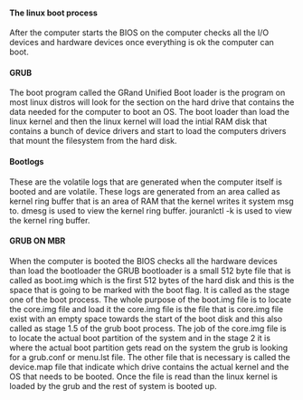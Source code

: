 
#### The linux boot process
After the computer starts the BIOS on the computer checks all the I/O devices and hardware devices once everything is ok the computer can boot.

#### GRUB
The boot program called the GRand Unified Boot loader is the program on most linux distros will look for the section on the hard drive that contains the data needed for the computer to boot an OS. The boot loader than load the linux kernel and then the linux kernel will load the intial RAM disk that contains a bunch of device drivers and start to load the computers drivers that mount the filesystem from the hard disk.

#### Bootlogs
These are the volatile logs that are generated when the computer itself is booted and are volatile. These logs are generated from an area called as kernel ring buffer that is an area of RAM that the kernel writes it system msg to. 
dmesg is used to view the kernel ring buffer. 
jouranlctl -k is used to view the kernel ring buffer.

#### GRUB ON MBR
When the computer is booted the BIOS checks all the hardware devices than load the bootloader the GRUB bootloader is a small 512 byte file that is called as boot.img which is the first 512 bytes of the hard disk and this is the space that is going to be marked with the boot flag. It is called as the stage one of the boot process. The whole purpose of the boot.img file is to locate the core.img file and load it the core.img file is the file that is core.img file exist with an empty space towards the start of the boot disk and this also called as stage 1.5 of the grub boot process. The job of the core.img file is to locate the actual boot partition of the system and in the stage 2 it is where the actual boot partition gets read on the system the grub is looking for a grub.conf or menu.lst file. The other file that is necessary  is called the device.map file that indicate which drive contains the actual kernel and the OS that needs to be booted. Once the file is read than the linux kernel is loaded by the grub and the rest of system is booted up.

